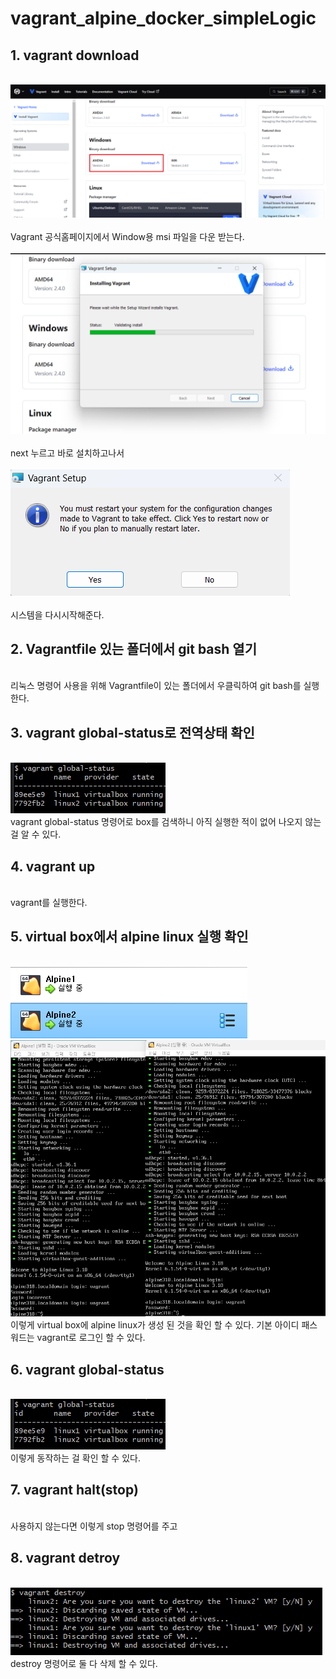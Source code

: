 # vagrant_alpine_docker_simpleLogic

## 1. vagrant download
<br/>

<img src="images/port1.png">
<br/><br/>
Vagrant 공식홈페이지에서 Window용 msi 파일을 다운 받는다.
<br/><br/>
<img src="images/port2.png">
<br/><br/>
next 누르고 바로 설치하고나서
<br/><br/>
<img src="images/port3.png">
<br/><br/>
시스템을 다시시작해준다.
<br/>

## 2. Vagrantfile 있는 폴더에서 git bash 열기
<br/>
리눅스 명령어 사용을 위해 Vagrantfile이 있는 폴더에서 우클릭하여 git bash를 실행한다.
<br/>

## 3. vagrant global-status로 전역상태 확인
<br/>
<img src="images/port8.png">
<br/>
vagrant global-status 명령어로 box를 검색하니 아직 실행한 적이 없어 나오지 않는 걸 알 수 있다.
<br/>


## 4. vagrant up
<br/>
vagrant를 실행한다.


## 5. virtual box에서 alpine linux 실행 확인
<br/>
<img src="images/port6.png">
<br/>
<img src="images/port7.png">
<br/>
이렇게 virtual box에 alpine linux가 생성 된 것을 확인 할 수 있다. 기본 아이디 패스워드는 vagrant로 로그인 할 수 있다.


## 6. vagrant global-status
<br/>
<img src="images/port8.png">
<br/>
이렇게 동작하는 걸 확인 할 수 있다.

## 7. vagrant halt(stop)
<br/>
사용하지 않는다면 이렇게 stop 명령어를 주고

## 8. vagrant detroy
<br/>
<img src="images/port9.png">
<br/>
destroy 명령어로 둘 다 삭제 할 수 있다.